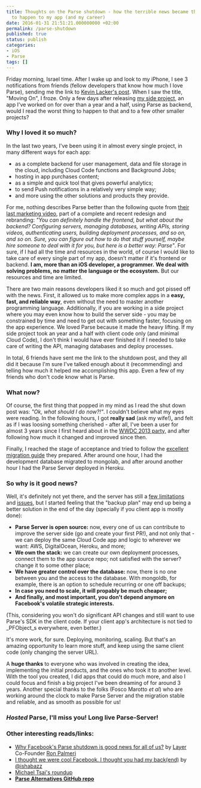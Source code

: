 ```yaml
---
title: Thoughts on the Parse shutdown - how the terrible news became the best thing
  to happen to my app (and my career)
date: 2016-01-31 21:51:21.000000000 +02:00
permalink: /parse-shutdown
published: true
status: publish
categories:
- iOS
- Parse
tags: []
---
```


Friday morning, Israel time. After I wake up and look to my iPhone, I see 3 notifications from friends (fellow developers that know how much I love Parse), sending me the link to [Kevin Lacker's post](http://blog.parse.com/announcements/moving-on/). When I saw the title, "Moving On", I froze. Only a few days after releasing [my side project](http://www.DoctorBuddyApp.com), an app I've worked on for over than a year and a half, using Parse as backend, would I read the worst thing to happen to that and to a few other smaller projects?

### Why I loved it so much?

In the last two years, I've been using it in almost every single project, in many different ways for each app:

*   as a complete backend for user management, data and file storage in the cloud, including Cloud Code functions and Background Jobs;
*   hosting in app purchases content;
*   as a simple and quick tool that gives powerful analytics;
*   to send Push notifications in a relatively very simple way;
*   and more using the other solutions and products they provide.

For me, nothing describes Parse better than the following quote from [their last marketing video](https://www.youtube.com/watch?v=89xIe8FbR2g), part of a complete and recent redesign and rebranding: _"You can definitely handle the frontend, but what about the backend? Configuring servers, managing databases, writing APIs, storing videos, authenticating users, building deployment processes, and so on, and so on. Sure, you can figure out how to do that stuff yourself, maybe hire someone to deal with it for you, but here is a better way: Parse"_. For sure, if I had all the time and resources in the world, of course I would like to take care of every single part of my app, doesn't matter if it's frontend or backend. **I am, more than an iOS developer, a programmer.** **We deal with solving problems, no matter the language or the ecosystem.** But our resources and time are limited.

There are two main reasons developers liked it so much and got pissed off with the news. First, it allowed us to make more complex apps in a **easy, fast, and reliable way**, even without the need to master another programming language. Additionally, if you are working in a side project where you may even know how to build the server side - you may be constrained by time and need to get out with something faster, focusing on the app experience. We loved Parse because it made the heavy lifting. If my side project took an year and a half with client code only (and minimal Cloud Code), I don't think I would have ever finished it if I needed to take care of writing the API, managing databases and deploy processes.

In total, 6 friends have sent me the link to the shutdown post, and they all did it because I'm sure I've talked enough about it (recommending) and telling how much it helped me accomplishing this app. Even a few of my friends who don't code know what is Parse.

### What now?

Of course, the first thing that popped in my mind as I read the shut down post was: _"Ok, what should I do now?!"_. I couldn't believe what my eyes were reading. In the following hours, I got **really sad** (ask my wife!)**,** and felt as if I was loosing something cherished - after all, I've been a user for almost 3 years since I first heard about in the [WWDC 2013 party,](https://twitter.com/natanrolnik/status/693063083758088192) and after following how much it changed and improved since then.

Finally, I reached the stage of acceptance and tried to follow the [excellent migration guide](https://parse.com/docs/server/guide#overview) they prepared. After around one hour, I had the development database migrated to mongolab, and after around another hour I had the Parse Server deployed in Heroku.

### So why is it good news?

Well, it's definitely not yet there, and the server has still a [few limitations](https://parse.com/docs/server/guide#migrating) and [issues](https://github.com/parseplatform/parse-server), but I started feeling that the "backup plan" may end up being a better solution in the end of the day (specially if you client app is mostly done):

*   **Parse Server is open source:** now, every one of us can contribute to improve the server side (go and create your first PR!), and not only that - we can deploy the same Cloud Code app and logic to wherever we want: AWS, DigitalOcean, Heroku, and more;
*   **We own the stack:** we can create our own deployment processes, connect them to the app source repo; not satisfied with the server? change it to some other place;
*   **We have greater control over the database:** now, there is no one between you and the access to the database. With mongoldb, for example, there is an option to schedule recurring or one off backups;
*   **In case you need to scale, it will propably be much cheaper;**
*   **And finally, and most important, you don't depend anymore on Facebook's volatile strategic interests.**

(This, considering you won't do significant API changes and still want to use Parse's SDK in the client code. If your client app's architecture is not tied to _PFObject_s everywhere, even better.)

It's more work, for sure. Deploying, monitoring, scaling. But that's an amazing opportunity to learn more stuff, and keep using the same client code (only changing the server URL).

A **huge thanks** to everyone who was involved in creating the idea, implementing the initial products, and the ones who took it to another level. With the tool you created, I did apps that could do much more, and also I could focus and finish a big project I've been dreaming of for around 3 years. Another special thanks to the folks (Fosco Marotto _et al_) who are working around the clock to make Parse Server and the migration stable and reliable, and as smooth as possible for us!

### **_Hosted_ Parse, I'll miss you! Long live Parse-Server!**

### Other interesting reads/links:

*   [Why Facebook's Parse shutdown is good news for all of us?](http://venturebeat.com/2016/01/30/why-facebooks-parse-shutdown-is-good-news-for-all-of-us/?utm_source=feedburner&utm_medium=feed&utm_campaign=Feed%3A+Venturebeat+(VentureBeat)) by [Layer](http://www.layer.com) Co-Founder [Ron Palmeri](http://twitter.com/RonP)
*   [I thought we were cool Facebook. I thought you had my back(end)](https://medium.com/@ishabazz/i-thought-we-were-cool-facebook-i-thought-you-had-my-back-end-f68e2fa15867#.55e86ruvx) by [@ishabazz](http://twitter.com/ishabazz)
*   [Michael Tsai's roundup](http://mjtsai.com/blog/2016/01/30/sunsetting-parse/)
*   **[Parse Alternatives GitHub repo](https://github.com/relatedcode/ParseAlternatives)**
